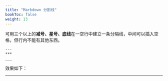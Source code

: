 ```yaml
---
title: "Markdown 分割线"
bookToc: false
weight: 13
---
```


可用三个以上的**减号、星号、底线**在一空行中建立一条分隔线，中间可以插入空格，但行内不能有其他东西。

```
---
***
___
```

效果如下：

---